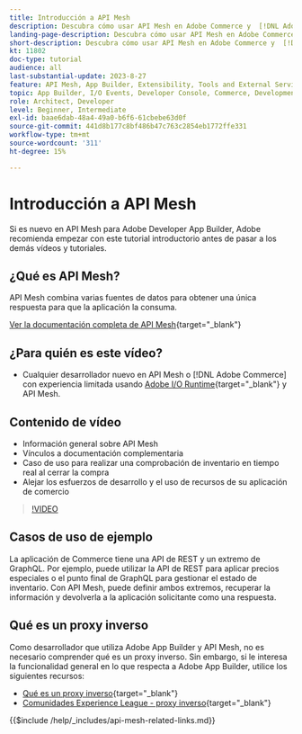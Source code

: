 ```yaml
---
title: Introducción a API Mesh
description: Descubra cómo usar API Mesh en Adobe Commerce y  [!DNL Adobe App Builder]. Obtenga información acerca de la instalación de App Builder de Adobe, cómo trabajar con proyectos, crear un proxy inverso de GraphQL y mucho más.
landing-page-description: Descubra cómo usar API Mesh en Adobe Commerce y  [!DNL Adobe App Builder]. Obtenga información sobre la instalación de Adobe IO, cómo trabajar con proyectos, crear un proxy inverso de graphql y mucho más.
short-description: Descubra cómo usar API Mesh en Adobe Commerce y  [!DNL Adobe App Builder]. Obtenga información sobre la instalación de Adobe IO, cómo trabajar con proyectos, crear un proxy inverso de graphql y mucho más.
kt: 11802
doc-type: tutorial
audience: all
last-substantial-update: 2023-8-27
feature: API Mesh, App Builder, Extensibility, Tools and External Services, Backend Development
topic: App Builder, I/O Events, Developer Console, Commerce, Development, Integrations
role: Architect, Developer
level: Beginner, Intermediate
exl-id: baae6dab-48a4-49a0-b6f6-61cbebe63d0f
source-git-commit: 441d8b177c8bf486b47c763c2854eb1772ffe331
workflow-type: tm+mt
source-wordcount: '311'
ht-degree: 15%

---
```


# Introducción a API Mesh

Si es nuevo en API Mesh para Adobe Developer App Builder, Adobe recomienda empezar con este tutorial introductorio antes de pasar a los demás vídeos y tutoriales.

## ¿Qué es API Mesh?

API Mesh combina varias fuentes de datos para obtener una única respuesta para que la aplicación la consuma.

[Ver la documentación completa de API Mesh](https://developer.adobe.com/graphql-mesh-gateway/gateway/overview/){target="_blank"}

## ¿Para quién es este vídeo?

* Cualquier desarrollador nuevo en API Mesh o [!DNL Adobe Commerce] con experiencia limitada usando [Adobe I/O Runtime](https://developer.adobe.com/runtime/docs/guides/overview/){target="_blank"} y API Mesh.

## Contenido de vídeo

* Información general sobre API Mesh
* Vínculos a documentación complementaria
* Caso de uso para realizar una comprobación de inventario en tiempo real al cerrar la compra
* Alejar los esfuerzos de desarrollo y el uso de recursos de su aplicación de comercio

>[!VIDEO](https://video.tv.adobe.com/v/3417534?quality=12&learn=on)

## Casos de uso de ejemplo

La aplicación de Commerce tiene una API de REST y un extremo de GraphQL. Por ejemplo, puede utilizar la API de REST para aplicar precios especiales o el punto final de GraphQL para gestionar el estado de inventario. Con API Mesh, puede definir ambos extremos, recuperar la información y devolverla a la aplicación solicitante como una respuesta.

## Qué es un proxy inverso

Como desarrollador que utiliza Adobe App Builder y API Mesh, no es necesario comprender qué es un proxy inverso. Sin embargo, si le interesa la funcionalidad general en lo que respecta a Adobe App Builder, utilice los siguientes recursos:

* [Qué es un proxy inverso](https://www.imperva.com/learn/performance/reverse-proxy/){target="_blank"}
* [Comunidades Experience League - proxy inverso](https://experienceleaguecommunities.adobe.com/t5/adobe-experience-manager/proxy-and-reverse-proxy-for-website/m-p/565772){target="_blank"}

{{$include /help/_includes/api-mesh-related-links.md}}
